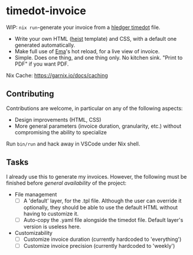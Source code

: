# timedot-invoice

WIP: `nix run`-generate your invoice from a [hledger timedot](https://hledger.org/time-planning.html) file.

- Write your own HTML ([heist](https://srid.ca/heist-start) template) and CSS, with a default one generated automatically.
- Make full use of [Ema](https://ema.srid.ca/)'s hot reload, for a live view of invoice.
- Simple. Does one thing, and one thing only. No kitchen sink. "Print to PDF" if you want PDF.

Nix Cache: https://garnix.io/docs/caching

## Contributing

Contributions are welcome, in particular on any of the following aspects:

- Design improvements (HTML, CSS)
- More general parameters (invoice duration, granularity, etc.) without compromising the ability to specialize

Run `bin/run` and hack away in VSCode under Nix shell.

## Tasks

I already use this to generate my invoices. However, the following must be finished before *general availability* of the project:

- File management
    - [ ] A 'default' layer, for the .tpl file. Although the user can override it optionally, they should be able to use the default HTML without having to customize it.
    - [ ] Auto-copy the .yaml file alongside the timedot file. Default layer's version is useless here. 
- Customizability
    - [ ] Customize invoice duration (currently hardcoded to 'everything')
    - [ ] Customize invoice precision (currently hardcoded to 'weekly')